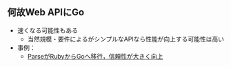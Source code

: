 
## 何故Web APIにGo

* 速くなる可能性もある
  * 当然規模・要件によるがシンプルなAPIなら性能が向上する可能性は高い
* 事例：
  * [ParseがRubyからGoへ移行，信頼性が大きく向上](https://www.infoq.com/jp/news/2015/07/parse-moved-ruby-go)
